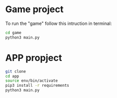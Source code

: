 # Game project

To run the "game" follow this intruction in terminal:

```sh
cd game
python3 main.py
```


# APP propject

```sh
git clone
cd app
source env/bin/activate
pip3 install -r requirements
python3 main.py
```

